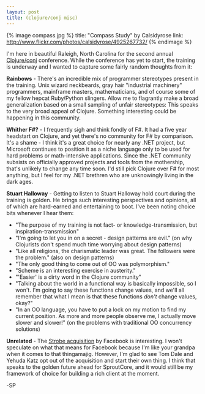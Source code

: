 ```yaml
---
layout: post
title: (clojure/conj misc)
---
```


{% image compass.jpg %}
	title: "Compass Study" by Calsidyrose
	link: http://www.flickr.com/photos/calsidyrose/4925267732/
{% endimage %}

I'm here in beautiful Raleigh, North Carolina for the second annual [Clojure/conj](http://clojure-conj.org/) conference. While the conference has yet to start, the training is underway and I wanted to capture some fairly random thoughts from it:

**Rainbows** - There's an incredible mix of programmer stereotypes present in the training. Unix wizard neckbeards, gray hair "industrial machinery" programmers, mainframe masters, mathematicians, and of course some of my fellow hepcat Ruby/Python slingers. Allow me to flagrantly make a broad generalization based on a small sampling of unfair stereotypes: This speaks to the  very broad appeal of Clojure. Something interesting could be happening in this community.

**Whither F#?** - I frequently sigh and think fondly of F#. It had a five year headstart on Clojure, and yet there's no community for F# by comparison. It's a shame - I think it's a great choice for nearly any .NET project, but Microsoft continues to position it as a niche language only to be used for hard problems or math-intensive applications. Since the .NET community subsists on officially approved projects and tools from the mothership, that's unlikely to change any time soon. I'd still pick Clojure over F# for most anything, but I feel for my .NET brethren who are unknowingly living in the dark ages.

**Stuart Halloway** - Getting to listen to Stuart Halloway hold court during the training is golden. He brings such interesting perspectives and opinions, all of which are hard-earned and entertaining to boot. I've been noting choice bits whenever I hear them:

* "The purpose of my training is not fact- or knowledge-transmission, but inspiration-transmission"
* "I'm going to let you in on a secret - design patterns are evil." (on why Clojurists don't spend much time worrying about design patterns)
* "Like all religions, the charismatic leader was great. The followers were the problem." (also on design patterns)
* "The only good thing to come out of OO was polymorphism."
* "Scheme is an interesting exercise in austerity."
* "'Easier' is a dirty word in the Clojure community"
* "Talking about the world in a functional way is basically impossible, so I won't. I'm going to say these functions change values, and we'll all remember that what I mean is that these functions *don't* change values, okay?"
* "In an OO language, you have to put a lock on my motion to find my current position. As more and more people observe me, I actually move slower and slower!" (on the problems with traditional OO concurrency solutions)

**Unrelated** - The [Strobe acquisition](http://blog.strobecorp.com/?p=304) by Facebook is interesting. I won't speculate on what that means for Facebook because I'm like your grandpa when it comes to that thingamajig. However, I'm glad to see Tom Dale and Yehuda Katz opt out of the acquisition and start their own thing. I think that speaks to the golden future ahead for SproutCore, and it would still be my framework of choice for building a rich client at the moment.

-SP